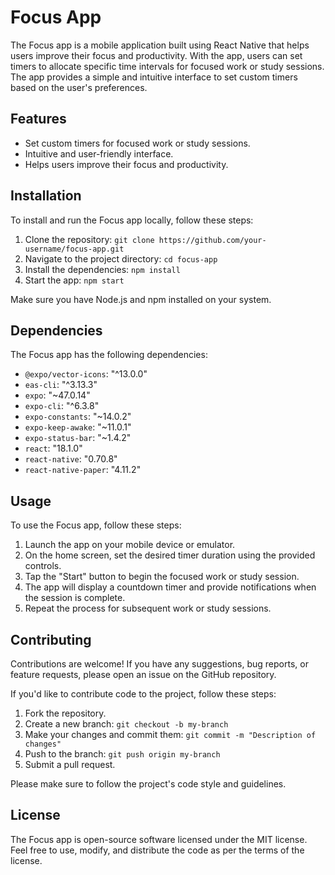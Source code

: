 # Focus App

The Focus app is a mobile application built using React Native that helps users improve their focus and productivity. With the app, users can set timers to allocate specific time intervals for focused work or study sessions. The app provides a simple and intuitive interface to set custom timers based on the user's preferences.

## Features

- Set custom timers for focused work or study sessions.
- Intuitive and user-friendly interface.
- Helps users improve their focus and productivity.

## Installation

To install and run the Focus app locally, follow these steps:

1. Clone the repository: `git clone https://github.com/your-username/focus-app.git`
2. Navigate to the project directory: `cd focus-app`
3. Install the dependencies: `npm install`
4. Start the app: `npm start`

Make sure you have Node.js and npm installed on your system.

## Dependencies

The Focus app has the following dependencies:

- `@expo/vector-icons`: "^13.0.0"
- `eas-cli`: "^3.13.3"
- `expo`: "~47.0.14"
- `expo-cli`: "^6.3.8"
- `expo-constants`: "~14.0.2"
- `expo-keep-awake`: "~11.0.1"
- `expo-status-bar`: "~1.4.2"
- `react`: "18.1.0"
- `react-native`: "0.70.8"
- `react-native-paper`: "4.11.2"

## Usage

To use the Focus app, follow these steps:

1. Launch the app on your mobile device or emulator.
2. On the home screen, set the desired timer duration using the provided controls.
3. Tap the "Start" button to begin the focused work or study session.
4. The app will display a countdown timer and provide notifications when the session is complete.
5. Repeat the process for subsequent work or study sessions.

## Contributing

Contributions are welcome! If you have any suggestions, bug reports, or feature requests, please open an issue on the GitHub repository.

If you'd like to contribute code to the project, follow these steps:

1. Fork the repository.
2. Create a new branch: `git checkout -b my-branch`
3. Make your changes and commit them: `git commit -m "Description of changes"`
4. Push to the branch: `git push origin my-branch`
5. Submit a pull request.

Please make sure to follow the project's code style and guidelines.

## License

The Focus app is open-source software licensed under the MIT license. Feel free to use, modify, and distribute the code as per the terms of the license.
